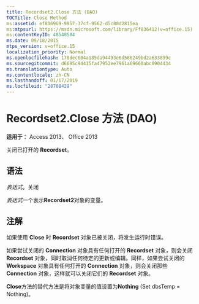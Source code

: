 ```yaml
---
title: Recordset2.Close 方法 (DAO)
TOCTitle: Close Method
ms:assetid: ef816969-9857-37cf-9562-d5c80d2815ea
ms:mtpsurl: https://msdn.microsoft.com/library/Ff836412(v=office.15)
ms:contentKeyID: 48548584
ms.date: 09/18/2015
mtps_version: v=office.15
localization_priority: Normal
ms.openlocfilehash: 178dec604a185da94493e6d586249bd2a633899c
ms.sourcegitcommit: d6695c94415fa47952ee7961a69660abc0904434
ms.translationtype: Auto
ms.contentlocale: zh-CN
ms.lasthandoff: 01/17/2019
ms.locfileid: "28708429"
---
```

# <a name="recordset2close-method-dao"></a>Recordset2.Close 方法 (DAO)


**适用于**： Access 2013、 Office 2013

关闭已打开的 **Recordset**。

## <a name="syntax"></a>语法

*表达式*。关闭

*表达式*一个表示**Recordset2**对象的变量。

## <a name="remarks"></a>注解

如果使用 **Close** 时 **Recordset** 对象已被关闭，将发生运行时错误。

如果尝试关闭的 **Connection** 对象具有任何打开的 **Recordset** 对象，则会关闭 **Recordset** 对象，同时取消任何待定的更新或编辑。同样，如果尝试关闭的 **Workspace** 对象具有任何打开的 **Connection** 对象，则会关闭那些 **Connection** 对象，这样就可以关闭它们的 **Recordset** 对象。

**Close**方法的替代方法是将对象变量的值设置为**Nothing** (Set dbsTemp = Nothing)。

